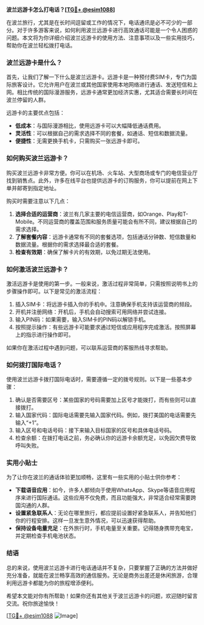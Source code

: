 **波兰远游卡怎么打电话？[[TG💪+ @esim1088](https://t.me/s/esim1088)]**

在波兰旅行，尤其是在长时间逗留或工作的情况下，电话通讯是必不可少的一部分。对于许多游客来说，如何利用波兰远游卡进行高效通话可能是一个令人困惑的问题。本文将为你详细介绍波兰远游卡的使用方法、注意事项以及一些实用技巧，帮助你在波兰轻松拨打电话。

### 波兰远游卡是什么？

首先，让我们了解一下什么是波兰远游卡。远游卡是一种预付费SIM卡，专门为国际旅客设计。它允许用户在波兰或其他国家使用本地网络进行通话、发送短信和上网。相比传统的国际漫游服务，远游卡通常更加经济实惠，尤其适合需要长时间在波兰停留的人群。

远游卡的主要优点包括：
- **低成本**：与国际漫游相比，使用远游卡可以大幅降低通话费用。
- **灵活性**：可以根据自己的需求选择不同的套餐，如通话、短信和数据流量。
- **便捷性**：无需更换手机卡，只需购买一张远游卡即可。

### 如何购买波兰远游卡？

购买波兰远游卡非常方便。你可以在机场、火车站、大型商场或专门的电信营业厅找到销售点。此外，许多在线平台也提供远游卡的订购服务，你可以提前在网上下单并邮寄到指定地址。

购买时需要注意以下几点：
1. **选择合适的运营商**：波兰有几家主要的电信运营商，如Orange、Play和T-Mobile。不同运营商的覆盖范围和服务质量可能会有所不同，建议根据自己的需求选择。
2. **了解套餐内容**：远游卡通常有不同的套餐选项，包括通话分钟数、短信数量和数据流量。根据你的需求选择最合适的套餐。
3. **检查有效期**：确保了解卡片的有效期，以免过期无法使用。

### 如何激活波兰远游卡？

激活远游卡是使用的第一步。一般来说，激活过程非常简单，只需按照说明书上的步骤操作即可。以下是常见的激活流程：

1. 插入SIM卡：将远游卡插入你的手机中。注意确保手机支持该运营商的频段。
2. 开机并注册网络：开机后，手机会自动搜索可用网络并尝试连接。
3. 输入PIN码：如果需要，输入SIM卡的PIN码以解锁手机。
4. 按照提示操作：有些远游卡可能要求通过短信或应用程序完成激活。按照屏幕上的指示进行操作即可。

如果你在激活过程中遇到问题，可以联系运营商的客服热线寻求帮助。

### 如何拨打国际电话？

使用波兰远游卡拨打国际电话时，需要遵循一定的拨号规则。以下是一些基本步骤：

1. 确认是否需要区号：某些国家的号码需要加上区号才能拨打，而有些则可以直接拨打。
2. 输入国家代码：国际电话需要先输入国家代码。例如，拨打美国的电话需要先输入“+1”。
3. 输入区号和电话号码：接下来输入目标国家的区号和具体电话号码。
4. 检查余额：在拨打电话之前，务必确认你的远游卡余额充足，以免因欠费导致呼叫失败。

### 实用小贴士

为了让你在波兰的通话体验更加顺畅，这里有一些实用的小贴士供你参考：

- **下载语音应用**：如今，许多人都倾向于使用WhatsApp、Skype等语音应用程序来进行国际通话。这些应用不仅免费，而且功能强大，非常适合经常需要跨国沟通的人群。
- **设置紧急联系人**：无论在哪里旅行，都应提前设置好紧急联系人，并告知他们你的行程安排。这样一旦发生意外情况，可以迅速获得帮助。
- **保持设备电量充足**：在外旅行时，手机电量至关重要。记得随身携带充电宝，并定期检查手机电池状态。

### 结语

总的来说，使用波兰远游卡进行电话通话并不复杂，只要掌握了正确的方法并做好充分准备，就能在波兰畅享高效的通信服务。无论是商务出差还是休闲旅游，合理利用远游卡都能为你的旅程增添便利。

希望本文能对你有所帮助！如果你还有其他关于波兰远游卡的问题，欢迎随时留言交流。祝你旅途愉快！

[[TG💪+ @esim1088](https://t.me/s/esim1088) ![Image](https://i.postimg.cc/4NQfJmqS/Snipaste-2025-05-13-00-14-12.png)]